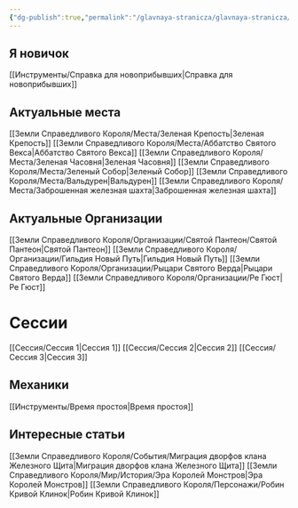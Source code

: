 ```yaml
---
{"dg-publish":true,"permalink":"/glavnaya-stranicza/glavnaya-stranicza/","tags":["gardenEntry"]}
---
```


## Я новичок

[[Инструменты/Справка для новоприбывших\|Справка для новоприбывших]]

## Актуальные места

[[Земли Справедливого Короля/Места/Зеленая Крепость\|Зеленая Крепость]]
[[Земли Справедливого Короля/Места/Аббатство Святого Векса\|Аббатство Святого Векса]]
[[Земли Справедливого Короля/Места/Зеленая Часовня\|Зеленая Часовня]]
[[Земли Справедливого Короля/Места/Зеленый Собор\|Зеленый Собор]]
[[Земли Справедливого Короля/Места/Вальдурен\|Вальдурен]]
[[Земли Справедливого Короля/Места/Заброшенная железная шахта\|Заброшенная железная шахта]]

## Актуальные Организации

[[Земли Справедливого Короля/Организации/Святой Пантеон/Святой Пантеон\|Святой Пантеон]]
[[Земли Справедливого Короля/Организации/Гильдия Новый Путь\|Гильдия Новый Путь]]
[[Земли Справедливого Короля/Организации/Рыцари Святого Верда\|Рыцари Святого Верда]]
[[Земли Справедливого Короля/Организации/Ре Гюст\|Ре Гюст]]

# Сессии

[[Сессия/Сессия 1\|Сессия 1]]
[[Сессия/Сессия 2\|Сессия 2]]
[[Сессия/Сессия 3\|Сессия 3]]

## Механики

[[Инструменты/Время простоя\|Время простоя]]

## Интересные статьи

[[Земли Справедливого Короля/События/Миграция дворфов клана Железного Щита\|Миграция дворфов клана Железного Щита]]
[[Земли Справедливого Короля/Мир/История/Эра Королей Монстров\|Эра Королей Монстров]]
[[Земли Справедливого Короля/Персонажи/Робин Кривой Клинок\|Робин Кривой Клинок]]


